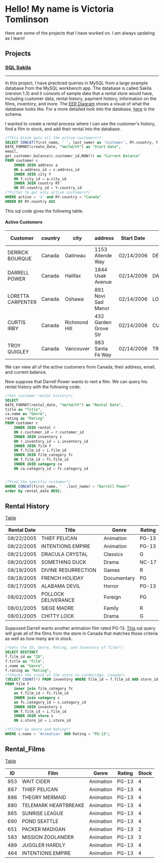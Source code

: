 # Hello! My name is Victoria Tomlinson   
Here are some of the projects that I have worked on. I am always updating as I learn!  
## Projects   
### [SQL Sakila](/SakilaSQL/)  
---   
In this project, I have practiced queries in MySQL from a large example database from the MySQL workbench app. The database is called Sakila (version 1.3) and it consists of sample data that a rental store would have, including customer data, rental history, payment history, information on the films, inventory, and more. The [EER Diagram](/SakilaSQL/Sakila_EER_Diagram.png) shows a visual of what the database looks like. For a more detailed look into the database, [here](/SakilaSQL/sakila-schema.sql) is the schema.  

I wanted to create a rental process where I can see the customer's history, find a film in stock, and add their rental into the database.

```sql
/*This block gets all the active customers*/
SELECT CONCAT(first_name, ' ', last_name) as 'Customer', RY.country, Y.city, a.address,
DATE_FORMAT(create_date, "%m/%d/%Y") as "Start Date",
email,
get_customer_balance(c.customer_id,NOW()) as "Current Balance"
FROM customer c
    INNER JOIN address a 
    ON a.address_id = c.address_id
    INNER JOIN city Y
    ON Y.city_id = a.city_id
    INNER JOIN country RY
    ON RY.country_id = Y.country_id
/*Filter to get only active customers*/
WHERE active = '1' and RY.country = "Canada"
ORDER BY RY.country ASC
```
This sql code gives the following table. 
#### Active Customers

| Customer | country | city | address | Start Date | email | Current Balance |
| --- | --- | --- | --- | --- | --- | --- |
| DERRICK BOURQUE | Canada | Gatineau | 1153 Allende Way | 02/14/2006 | DERRICK.BOURQUE@saki | 0.00 |
| DARRELL POWER | Canada | Halifax | 1844 Usak Avenue | 02/14/2006 | DARRELL.POWER@sakila | 0.00 |
| LORETTA CARPENTER | Canada | Oshawa | 891 Novi Sad Manor | 02/14/2006 | LORETTA.CARPENTER@sa | 0.00 |
| CURTIS IRBY | Canada | Richmond Hill | 432 Garden Grove Str | 02/14/2006 | CURTIS.IRBY@sakilacu | 0.00 |
| TROY QUIGLEY | Canada | Vancouver | 983 Santa Fé Way | 02/14/2006 | TROY.QUIGLEY@sakilac | 0.00 |

We can view all of the active customers from Canada, their address, email, and current balance.

Now suppose that Darrell Power wants to rent a film. We can query his rental history with the following code:
```sql
/*Get customer rental history*/
SELECT 
DATE_FORMAT(rental_date, "%m/%d/%Y") as "Rental Date",
title as "Title",
ca.name as "Genre",
rating as "Rating"
FROM customer c
    INNER JOIN rental r
    ON c.customer_id = r.customer_id
    INNER JOIN inventory i
    ON r.inventory_id = i.inventory_id
    INNER JOIN film f
    ON f.film_id = i.film_id
    INNER JOIN film_category fc
    ON f.film_id = fc.film_id
    INNER JOIN category ca
    ON ca.category_id = fc.category_id


/*Find the specific customer*/
WHERE CONCAT(first_name, ' ',last_name) = "Darrell Power"
order by rental_date DESC;
```


## Rental History 
[Table](/SakilaSQL/Rental_History.csv)

| Rental Date | Title | Genre | Rating |
| --- | --- | --- | --- |
| 08/22/2005 | THIEF PELICAN | Animation | PG-13 |
| 08/22/2005 | INTENTIONS EMPIRE | Animation | PG-13 |
| 08/21/2005 | DRACULA CRYSTAL | Classics | G |
| 08/20/2005 | SOMETHING DUCK | Drama | NC-17 |
| 08/19/2005 | DIVINE RESURRECTION | Games | R |
| 08/18/2005 | FRENCH HOLIDAY | Documentary | PG |
| 08/17/2005 | ALABAMA DEVIL | Horror | PG-13 |
| 08/02/2005 | POLLOCK DELIVERANCE | Foreign | PG |
| 08/01/2005 | SIEGE MADRE | Family | R |
| 08/01/2005 | CHITTY LOCK | Drama | G |

Supposed Darrell wants another animation film rated PG-13. [This](/SakilaSQL/Films.sql) sql query will grab all of the films from the store in Canada that matches those criteria as well as how many are in stock. 

```sql
/*Gets the ID, Genre, Rating, and Inventory of films*/
SELECT DISTINCT
f.film_id as "ID",
f.title as "Film",
c.name as "Genre",
f.rating as "Rating",
/*Checks the stock of the store in Lethbridge, Canada*/
(SELECT COUNT(*) FROM inventory WHERE film_id = f.film_id AND store_id = 1) AS "Stock"
FROM film f 
    inner join film_category fc
    on f.film_id = fc.film_id
    INNER join category c
    on fc.category_id = c.category_id
    INNER JOIN inventory i 
    ON f.film_id = i.film_id
    INNER JOIN store s
    ON s.store_id = i.store_id

/*Filter by Genre and Rating*/
WHERE c.name = 'Animation' AND Rating = "PG-13";
```



## Rental_Films
[Table](/SakilaSQL/Rental_Films.csv)

| ID | Film | Genre | Rating | Stock |
| --- | --- | --- | --- | --- |
| 953 | WAIT CIDER | Animation | PG-13 | 4 |
| 887 | THIEF PELICAN | Animation | PG-13 | 4 |
| 886 | THEORY MERMAID | Animation | PG-13 | 4 |
| 880 | TELEMARK HEARTBREAKE | Animation | PG-13 | 4 |
| 865 | SUNRISE LEAGUE | Animation | PG-13 | 4 |
| 690 | POND SEATTLE | Animation | PG-13 | 4 |
| 651 | PACKER MADIGAN | Animation | PG-13 | 2 |
| 583 | MISSION ZOOLANDER | Animation | PG-13 | 3 |
| 489 | JUGGLER HARDLY | Animation | PG-13 | 4 |
| 464 | INTENTIONS EMPIRE | Animation | PG-13 | 4 |
